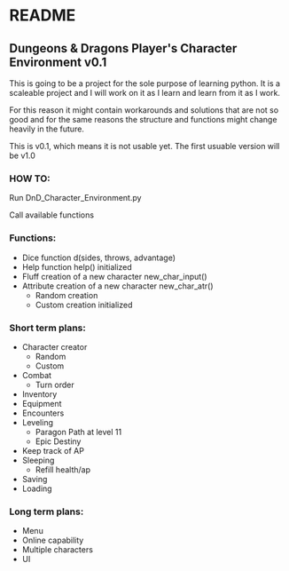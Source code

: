 # README

## Dungeons & Dragons Player's Character Environment v0.1

This is going to be a project for the sole purpose of learning python. It is a scaleable project and I will work on it as I learn and learn from it as I work.

For this reason it might contain workarounds and solutions that are not so good and for the same reasons the structure and functions might change heavily in the future.

This is v0.1, which means it is not usable yet. The first usuable version will be v1.0

### HOW TO:

Run DnD_Character_Environment.py

Call available functions

### Functions:

- Dice function d(sides, throws, advantage)
- Help function help() initialized
- Fluff creation of a new character new_char_input()
- Attribute creation of a new character new_char_atr()
  - Random creation
  - Custom creation initialized

### Short term plans:

- Character creator
  - Random
  - Custom
- Combat
  - Turn order
- Inventory
- Equipment
- Encounters
- Leveling
  - Paragon Path at level 11
  - Epic Destiny
- Keep track of AP
- Sleeping
  - Refill health/ap
- Saving
- Loading

### Long term plans:

- Menu
- Online capability
- Multiple characters
- UI
